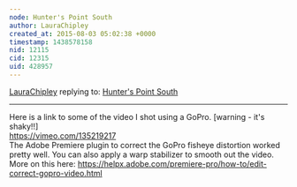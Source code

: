 ```yaml
---
node: Hunter's Point South
author: LauraChipley
created_at: 2015-08-03 05:02:38 +0000
timestamp: 1438578158
nid: 12115
cid: 12315
uid: 428957
---
```




[LauraChipley](../profile/LauraChipley) replying to: [Hunter's Point South](../notes/liz/08-02-2015/hunter-s-point-south)

----

Here is a link to some of the video I shot using a GoPro. [warning - it's shaky!!]
<br>https://vimeo.com/135219217
<br>The Adobe Premiere plugin to correct the GoPro fisheye distortion worked pretty well. You can also apply a warp stabilizer to smooth out the video. 
<br>More on this here: https://helpx.adobe.com/premiere-pro/how-to/edit-correct-gopro-video.html
